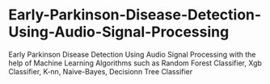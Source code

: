 # Early-Parkinson-Disease-Detection-Using-Audio-Signal-Processing
Early Parkinson Disease Detection Using Audio Signal Processing with the help of Machine Learning Algorithms such as Random Forest Classifier,  Xgb Classifier, K-nn, Naive-Bayes, Decisionn Tree Classifier
